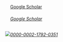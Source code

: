 [<img src="https://cdn.worldvectorlogo.com/logos/google-scholar.svg" style="color:blue" width="16"/>Google Scholar](https://scholar.google.com/citations?user=jDGq9I4AAAAJ&hl=en)

###### <img src="https://cdn.worldvectorlogo.com/logos/google-scholar.svg" width="16"/>[Google Scholar](https://scholar.google.com/citations?user=jDGq9I4AAAAJ&hl=en)

###### ![](https://info.orcid.org/wp-content/uploads/2019/11/orcid_16x16.png)[0000-0002-1792-0351](https://orcid.org/0000-0002-1792-0351)
